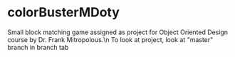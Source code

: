 # colorBusterMDoty
Small block matching game assigned as project for Object Oriented Design course by Dr. Frank Mitropolous.\n
To look at project, look at "master" branch in branch tab
